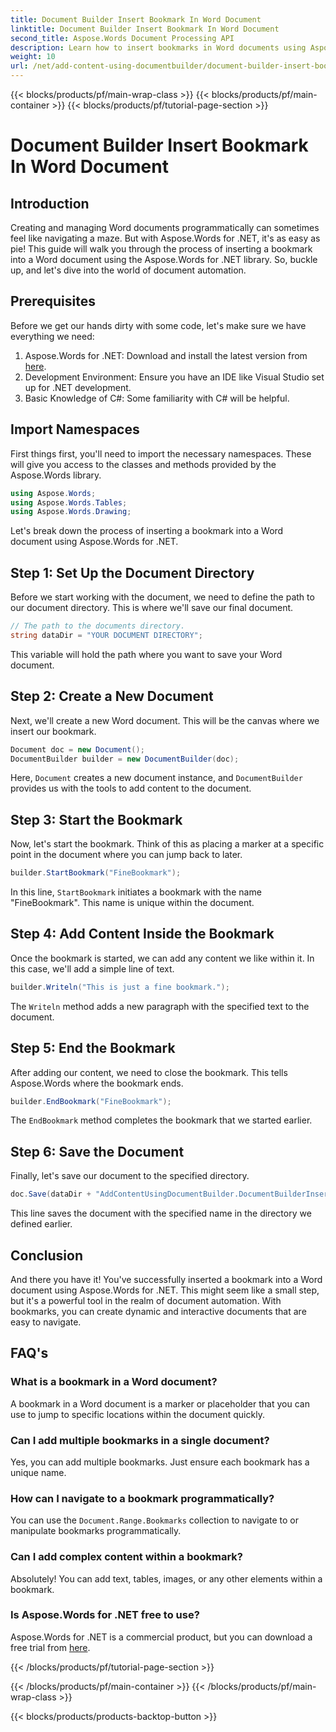 ```yaml
---
title: Document Builder Insert Bookmark In Word Document
linktitle: Document Builder Insert Bookmark In Word Document
second_title: Aspose.Words Document Processing API
description: Learn how to insert bookmarks in Word documents using Aspose.Words for .NET with this detailed, step-by-step guide. Perfect for document automation.
weight: 10
url: /net/add-content-using-documentbuilder/document-builder-insert-bookmark/
---
```


{{< blocks/products/pf/main-wrap-class >}}
{{< blocks/products/pf/main-container >}}
{{< blocks/products/pf/tutorial-page-section >}}

# Document Builder Insert Bookmark In Word Document

## Introduction

Creating and managing Word documents programmatically can sometimes feel like navigating a maze. But with Aspose.Words for .NET, it's as easy as pie! This guide will walk you through the process of inserting a bookmark into a Word document using the Aspose.Words for .NET library. So, buckle up, and let's dive into the world of document automation.

## Prerequisites

Before we get our hands dirty with some code, let's make sure we have everything we need:

1. Aspose.Words for .NET: Download and install the latest version from [here](https://releases.aspose.com/words/net/).
2. Development Environment: Ensure you have an IDE like Visual Studio set up for .NET development.
3. Basic Knowledge of C#: Some familiarity with C# will be helpful.

## Import Namespaces

First things first, you'll need to import the necessary namespaces. These will give you access to the classes and methods provided by the Aspose.Words library.

```csharp
using Aspose.Words;
using Aspose.Words.Tables;
using Aspose.Words.Drawing;
```

Let's break down the process of inserting a bookmark into a Word document using Aspose.Words for .NET.

## Step 1: Set Up the Document Directory

Before we start working with the document, we need to define the path to our document directory. This is where we'll save our final document.

```csharp
// The path to the documents directory.
string dataDir = "YOUR DOCUMENT DIRECTORY";
```

This variable will hold the path where you want to save your Word document.

## Step 2: Create a New Document

Next, we'll create a new Word document. This will be the canvas where we insert our bookmark.

```csharp
Document doc = new Document();
DocumentBuilder builder = new DocumentBuilder(doc);
```

Here, `Document` creates a new document instance, and `DocumentBuilder` provides us with the tools to add content to the document.

## Step 3: Start the Bookmark

Now, let's start the bookmark. Think of this as placing a marker at a specific point in the document where you can jump back to later.

```csharp
builder.StartBookmark("FineBookmark");
```

In this line, `StartBookmark` initiates a bookmark with the name "FineBookmark". This name is unique within the document.

## Step 4: Add Content Inside the Bookmark

Once the bookmark is started, we can add any content we like within it. In this case, we'll add a simple line of text.

```csharp
builder.Writeln("This is just a fine bookmark.");
```

The `Writeln` method adds a new paragraph with the specified text to the document.

## Step 5: End the Bookmark

After adding our content, we need to close the bookmark. This tells Aspose.Words where the bookmark ends.

```csharp
builder.EndBookmark("FineBookmark");
```

The `EndBookmark` method completes the bookmark that we started earlier.

## Step 6: Save the Document

Finally, let's save our document to the specified directory.

```csharp
doc.Save(dataDir + "AddContentUsingDocumentBuilder.DocumentBuilderInsertBookmark.docx");
```

This line saves the document with the specified name in the directory we defined earlier.

## Conclusion

And there you have it! You've successfully inserted a bookmark into a Word document using Aspose.Words for .NET. This might seem like a small step, but it's a powerful tool in the realm of document automation. With bookmarks, you can create dynamic and interactive documents that are easy to navigate.

## FAQ's

### What is a bookmark in a Word document?
A bookmark in a Word document is a marker or placeholder that you can use to jump to specific locations within the document quickly.

### Can I add multiple bookmarks in a single document?
Yes, you can add multiple bookmarks. Just ensure each bookmark has a unique name.

### How can I navigate to a bookmark programmatically?
You can use the `Document.Range.Bookmarks` collection to navigate to or manipulate bookmarks programmatically.

### Can I add complex content within a bookmark?
Absolutely! You can add text, tables, images, or any other elements within a bookmark.

### Is Aspose.Words for .NET free to use?
Aspose.Words for .NET is a commercial product, but you can download a free trial from [here](https://releases.aspose.com/).

{{< /blocks/products/pf/tutorial-page-section >}}

{{< /blocks/products/pf/main-container >}}
{{< /blocks/products/pf/main-wrap-class >}}

{{< blocks/products/products-backtop-button >}}
